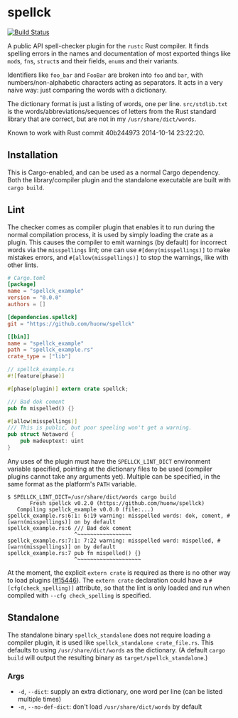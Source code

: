 # spellck

[![Build Status](https://travis-ci.org/huonw/spellck.png)](https://travis-ci.org/huonw/spellck)

A public API spell-checker plugin for the `rustc` Rust compiler. It
finds spelling errors in the names and documentation of most exported
things like `mod`s, `fn`s, `struct`s and their fields, `enum`s and
their variants.

Identifiers like `foo_bar` and `FooBar` are broken into `foo` and
`bar`, with numbers/non-alphabetic characters acting as separators. It
acts in a very naive way: just comparing the words with a dictionary.

The dictionary format is just a listing of words, one per
line. `src/stdlib.txt` is the words/abbreviations/sequences of letters
from the Rust standard library that are correct, but are not in my
`/usr/share/dict/words`.

Known to work with Rust commit 40b244973 2014-10-14 23:22:20.


## Installation

This is Cargo-enabled, and can be used as a normal Cargo
dependency. Both the library/compiler plugin and the standalone
executable are built with `cargo build`.

## Lint

The checker comes as compiler plugin that enables it to run during the
normal compilation process, it is used by simply loading the crate as
a plugin. This causes the compiler to emit warnings (by default) for
incorrect words via the `misspellings` lint; one can use
`#[deny(misspellings)]` to make mistakes errors, and
`#[allow(misspellings)]` to stop the warnings, like with other lints.

```toml
# Cargo.toml
[package]
name = "spellck_example"
version = "0.0.0"
authors = []

[dependencies.spellck]
git = "https://github.com/huonw/spellck"

[[bin]]
name = "spellck_example"
path = "spellck_example.rs"
crate_type = ["lib"]
```

```rust
// spellck_example.rs
#![feature(phase)]

#[phase(plugin)] extern crate spellck;

/// Bad dok coment
pub fn mispelled() {}

#[allow(misspellings)]
/// This is public, but poor speeling won't get a warning.
pub struct Notaword {
    pub madeuptext: uint
}
```

Any uses of the plugin must have the `SPELLCK_LINT_DICT` environment
variable specified, pointing at the dictionary files to be used
(compiler plugins cannot take any arguments yet). Multiple can be
specified, in the same format as the platform's `PATH` variable.

```
$ SPELLCK_LINT_DICT=/usr/share/dict/words cargo build
       Fresh spellck v0.2.0 (https://github.com/huonw/spellck)
   Compiling spellck_example v0.0.0 (file:...)
spellck_example.rs:6:1: 6:19 warning: misspelled words: dok, coment, #[warn(misspellings)] on by default
spellck_example.rs:6 /// Bad dok coment
                     ^~~~~~~~~~~~~~~~~~
spellck_example.rs:7:1: 7:22 warning: misspelled word: mispelled, #[warn(misspellings)] on by default
spellck_example.rs:7 pub fn mispelled() {}
                     ^~~~~~~~~~~~~~~~~~~~~
```

At the moment, the explicit `extern crate` is required as there is no
other way to load plugins
([#15446](https://github.com/rust-lang/rust/issues/15446)). The
`extern crate` declaration could have a `#[cfg(check_spelling)]`
attribute, so that the lint is only loaded and run when compiled with
`--cfg check_spelling` is specified.


## Standalone

The standalone binary `spellck_standalone` does not require loading a
compiler plugin, it is used like `spellck_standalone
crate_file.rs`. This defaults to using `/usr/share/dict/words` as the
dictionary. (A default `cargo build` will output the resulting binary
as `target/spellck_standalone`.)

### Args

- `-d`, `--dict`: supply an extra dictionary, one word per line (can
  be listed multiple times)
- `-n`, `--no-def-dict`: don't load `/usr/share/dict/words` by default
